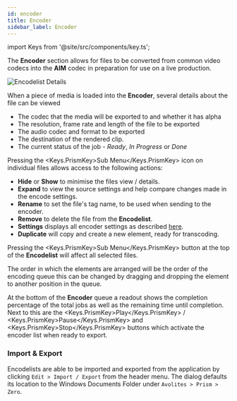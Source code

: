 ```yaml
---
id: encoder
title: Encoder
sidebar_label: Encoder
---
```


import Keys from '@site/src/components/key.ts';

The **Encoder** section allows for files to be converted from common video codecs into the **AIM** codec in preparation for use on a live production.

![Encodelist Details](/prismdocs/images/encoderdetails.png "Encodelist Details")

When a piece of media is loaded into the **Encoder**, several details about the file can be viewed

- The codec that the media will be exported to and whether it has alpha
- The resolution, frame rate and length of the file to be exported
- The audio codec and format to be exported
- The destination of the rendered clip.
- The current status of the job - _Ready_, _In Progress_ or _Done_

Pressing the <Keys.PrismKey>Sub Menu</Keys.PrismKey> icon on individual files allows access to the following actions:

- **Hide** or **Show** to minimise the files view / details.
- **Expand** to view the source settings and help compare changes made in the encode settings.
- **Rename** to set the file's tag name, to be used when sending to the encoder.
- **Remove** to delete the file from the **Encodelist**.
- **Settings** displays all encoder settings as described [here](encoder-settings).
- **Duplicate** will copy and create a new element, ready for transcoding.

Pressing the <Keys.PrismKey>Sub Menu</Keys.PrismKey> button at the top of the **Encodelist** will affect all selected files.

The order in which the elements are arranged will be the order of the encoding queue this can be changed by dragging and dropping the element to another position in the queue.

At the bottom of the **Encoder** queue a readout shows the completion percentage of the total jobs as well as the remaining time until completion. Next to this are the <Keys.PrismKey>Play</Keys.PrismKey> / <Keys.PrismKey>Pause</Keys.PrismKey> and <Keys.PrismKey>Stop</Keys.PrismKey> buttons which activate the encoder list when ready to export.

### Import & Export

Encodelists are able to be imported and exported from the application by clicking `Edit > Import / Export` from the header menu. The dialog defaults its location to the Windows Documents Folder under `Avolites > Prism > Zero`.
